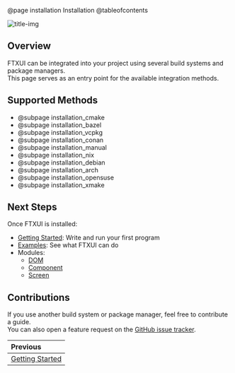 
@page installation Installation
@tableofcontents

![title-img](https://nsm09.casimages.com/img/2025/05/30//2505300816063242518595255.jpg)

## Overview

FTXUI can be integrated into your project using several build systems and package managers.  
This page serves as an entry point for the available integration methods.

## Supported Methods

- @subpage installation_cmake
- @subpage installation_bazel
- @subpage installation_vcpkg
- @subpage installation_conan
- @subpage installation_manual
- @subpage installation_nix
- @subpage installation_debian
- @subpage installation_arch
- @subpage installation_opensuse
- @subpage installation_xmake

## Next Steps

Once FTXUI is installed:

- [Getting Started](getting-started.html): Write and run your first program
- [Examples](examples.html): See what FTXUI can do
- Modules:
  - [DOM](module-dom.html)
  - [Component](module-component.html)
  - [Screen](module-screen.html)

## Contributions

If you use another build system or package manager, feel free to contribute a guide.  
You can also open a feature request on the [GitHub issue tracker](https://github.com/ArthurSonzogni/FTXUI/issues).

<div class="section_buttons">
 
| Previous          |
|:------------------|
| [Getting Started](getting-started.html) |
 
</div>
